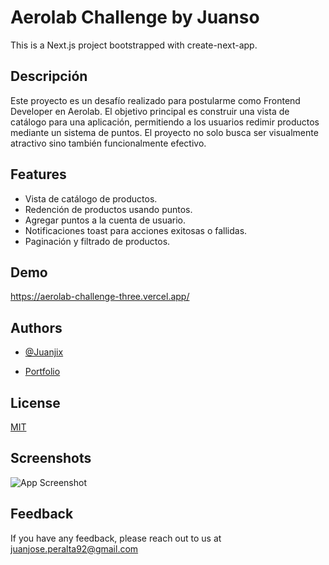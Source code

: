 
# Aerolab Challenge by Juanso

This is a Next.js project bootstrapped with create-next-app.


## Descripción

Este proyecto es un desafío realizado para postularme como Frontend Developer en Aerolab. El objetivo principal es construir una vista de catálogo para una aplicación, permitiendo a los usuarios redimir productos mediante un sistema de puntos. El proyecto no solo busca ser visualmente atractivo sino también funcionalmente efectivo.

## Features

- Vista de catálogo de productos.
- Redención de productos usando puntos.
- Agregar puntos a la cuenta de usuario.
- Notificaciones toast para acciones exitosas o fallidas.
- Paginación y filtrado de productos.

## Demo

https://aerolab-challenge-three.vercel.app/
## Authors

- [@Juanjix](https://www.github.com/Juanjix)

- [Portfolio](https://juanso.dev)
## License

[MIT](https://choosealicense.com/licenses/mit/)


## Screenshots

![App Screenshot](https://via.placeholder.com/468x300?text=App+Screenshot+Here)


## Feedback

If you have any feedback, please reach out to us at juanjose.peralta92@gmail.com

